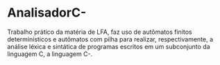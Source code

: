 # AnalisadorC-
Trabalho prático da matéria de LFA, faz uso de autômatos finitos determinísticos e autômatos com pilha para realizar, respectivamente, a análise léxica e sintática de programas escritos em um subconjunto da linguagem C, a linguagem C-.
